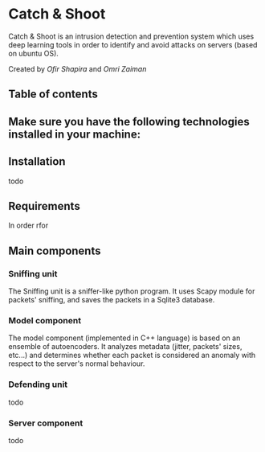 # Catch & Shoot
Catch & Shoot is an intrusion detection and prevention system which uses deep learning tools in order to identify and avoid attacks on servers (based on ubuntu OS).

Created by *Ofir Shapira* and *Omri Zaiman*

## Table of contents
Make sure you have the following technologies installed in your machine:
- 

## Installation
todo

## Requirements
In order rfor

## Main components

### Sniffing unit
The Sniffing unit is a sniffer-like python program. It uses Scapy module for packets' sniffing, and saves the packets in a Sqlite3 database. 

### Model component
The model component (implemented in C++ language) is based on an ensemble of autoencoders. It analyzes metadata (jitter, packets' sizes, etc...) and determines whether each packet is considered an anomaly with respect to the server's normal behaviour.

### Defending unit
todo

### Server component
todo



